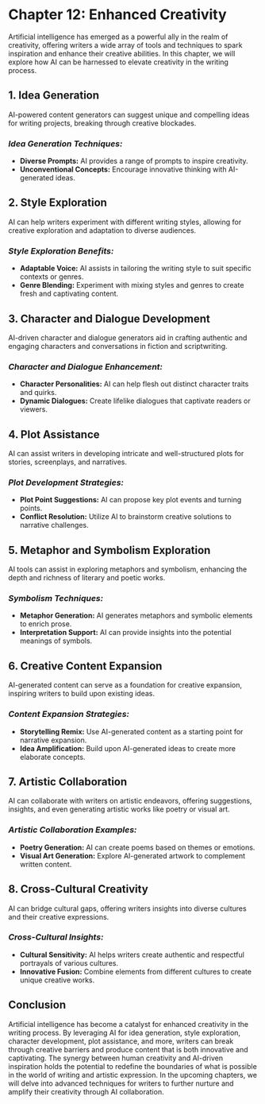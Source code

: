 Chapter 12: Enhanced Creativity
===============================

Artificial intelligence has emerged as a powerful ally in the realm of creativity, offering writers a wide array of tools and techniques to spark inspiration and enhance their creative abilities. In this chapter, we will explore how AI can be harnessed to elevate creativity in the writing process.

**1. Idea Generation**
----------------------

AI-powered content generators can suggest unique and compelling ideas for writing projects, breaking through creative blockades.

### *Idea Generation Techniques:*

* **Diverse Prompts:** AI provides a range of prompts to inspire creativity.
* **Unconventional Concepts:** Encourage innovative thinking with AI-generated ideas.

**2. Style Exploration**
------------------------

AI can help writers experiment with different writing styles, allowing for creative exploration and adaptation to diverse audiences.

### *Style Exploration Benefits:*

* **Adaptable Voice:** AI assists in tailoring the writing style to suit specific contexts or genres.
* **Genre Blending:** Experiment with mixing styles and genres to create fresh and captivating content.

**3. Character and Dialogue Development**
-----------------------------------------

AI-driven character and dialogue generators aid in crafting authentic and engaging characters and conversations in fiction and scriptwriting.

### *Character and Dialogue Enhancement:*

* **Character Personalities:** AI can help flesh out distinct character traits and quirks.
* **Dynamic Dialogues:** Create lifelike dialogues that captivate readers or viewers.

**4. Plot Assistance**
----------------------

AI can assist writers in developing intricate and well-structured plots for stories, screenplays, and narratives.

### *Plot Development Strategies:*

* **Plot Point Suggestions:** AI can propose key plot events and turning points.
* **Conflict Resolution:** Utilize AI to brainstorm creative solutions to narrative challenges.

**5. Metaphor and Symbolism Exploration**
-----------------------------------------

AI tools can assist in exploring metaphors and symbolism, enhancing the depth and richness of literary and poetic works.

### *Symbolism Techniques:*

* **Metaphor Generation:** AI generates metaphors and symbolic elements to enrich prose.
* **Interpretation Support:** AI can provide insights into the potential meanings of symbols.

**6. Creative Content Expansion**
---------------------------------

AI-generated content can serve as a foundation for creative expansion, inspiring writers to build upon existing ideas.

### *Content Expansion Strategies:*

* **Storytelling Remix:** Use AI-generated content as a starting point for narrative expansion.
* **Idea Amplification:** Build upon AI-generated ideas to create more elaborate concepts.

**7. Artistic Collaboration**
-----------------------------

AI can collaborate with writers on artistic endeavors, offering suggestions, insights, and even generating artistic works like poetry or visual art.

### *Artistic Collaboration Examples:*

* **Poetry Generation:** AI can create poems based on themes or emotions.
* **Visual Art Generation:** Explore AI-generated artwork to complement written content.

**8. Cross-Cultural Creativity**
--------------------------------

AI can bridge cultural gaps, offering writers insights into diverse cultures and their creative expressions.

### *Cross-Cultural Insights:*

* **Cultural Sensitivity:** AI helps writers create authentic and respectful portrayals of various cultures.
* **Innovative Fusion:** Combine elements from different cultures to create unique creative works.

**Conclusion**
--------------

Artificial intelligence has become a catalyst for enhanced creativity in the writing process. By leveraging AI for idea generation, style exploration, character development, plot assistance, and more, writers can break through creative barriers and produce content that is both innovative and captivating. The synergy between human creativity and AI-driven inspiration holds the potential to redefine the boundaries of what is possible in the world of writing and artistic expression. In the upcoming chapters, we will delve into advanced techniques for writers to further nurture and amplify their creativity through AI collaboration.
